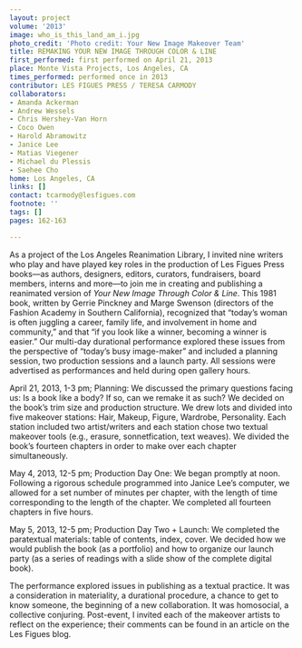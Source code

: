 ```yaml
---
layout: project
volume: '2013'
image: who_is_this_land_am_i.jpg
photo_credit: 'Photo credit: Your New Image Makeover Team'
title: REMAKING YOUR NEW IMAGE THROUGH COLOR & LINE
first_performed: first performed on April 21, 2013
place: Monte Vista Projects, Los Angeles, CA
times_performed: performed once in 2013
contributor: LES FIGUES PRESS / TERESA CARMODY
collaborators:
- Amanda Ackerman
- Andrew Wessels
- Chris Hershey-Van Horn
- Coco Owen
- Harold Abramowitz
- Janice Lee
- Matias Viegener
- Michael du Plessis
- Saehee Cho
home: Los Angeles, CA
links: []
contact: tcarmody@lesfigues.com
footnote: ''
tags: []
pages: 162-163

---
```


As a project of the Los Angeles Reanimation Library, I invited nine writers who play and have played key roles in the production of Les Figues Press books—as authors, designers, editors, curators, fundraisers, board members, interns and more—to join me in creating and publishing a reanimated version of _Your New Image Through Color & Line_. This 1981 book, written by Gerrie Pinckney and Marge Swenson (directors of the Fashion Academy in Southern California), recognized that “today’s woman is often juggling a career, family life, and involvement in home and community,” and that “if you look like a winner, becoming a winner is easier.” Our multi-day durational performance explored these issues from the perspective of “today’s busy image-maker” and included a planning session, two production sessions and a launch party. All sessions were advertised as performances and held during open gallery hours.

April 21, 2013, 1-3 pm; Planning: We discussed the primary questions facing us: Is a book like a body? If so, can we remake it as such? We decided on the book’s trim size and production structure. We drew lots and divided into five makeover stations: Hair, Makeup, Figure, Wardrobe, Personality. Each station included two artist/writers and each station chose two textual makeover tools (e.g., erasure, sonnetfication, text weaves). We divided the book’s fourteen chapters in order to make over each chapter simultaneously.

May 4, 2013, 12-5 pm; Production Day One: We began promptly at noon. Following a rigorous schedule programmed into Janice Lee’s computer, we allowed for a set number of minutes per chapter, with the length of time corresponding to the length of the chapter. We completed all fourteen chapters in five hours.

May 5, 2013, 12-5 pm; Production Day Two + Launch: We completed the paratextual materials: table of contents, index, cover. We decided how we would publish the book (as a portfolio) and how to organize our launch party (as a series of readings with a slide show of the complete digital book).

The performance explored issues in publishing as a textual practice. It was a consideration in materiality, a durational procedure, a chance to get to know someone, the beginning of a new collaboration. It was homosocial, a collective conjuring. Post-event, I invited each of the makeover artists to reflect on the experience; their comments can be found in an article on the Les Figues blog.
